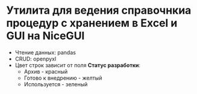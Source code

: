 # Утилита для ведения справочнкиа процедур с хранением в Excel и GUI на NiceGUI
- Чтение данных: pandas
- CRUD: openpyxl
- Цвет строк зависит от поля **Статус разработки**: 
    - Архив - красный
    - Готово к внедрению - желтый
    - Используется - зеленый